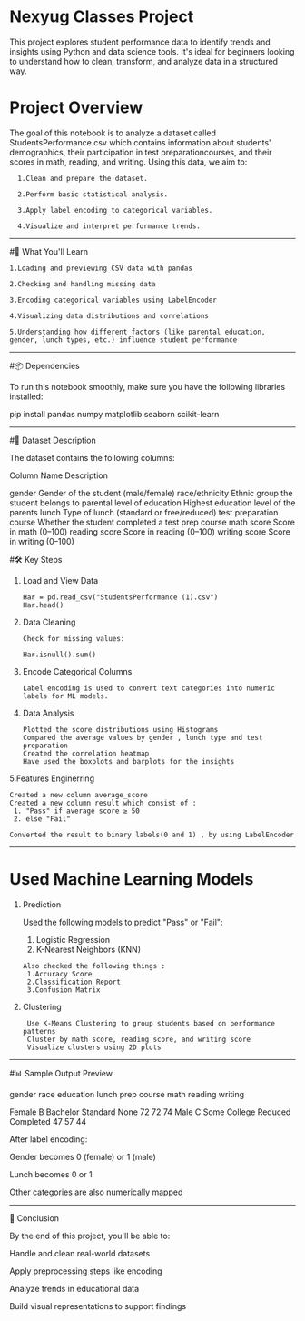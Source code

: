 # Nexyug Classes Project

 This project explores student performance data to identify trends and insights using Python and data science tools. It's ideal for beginners looking to understand           how to clean, transform, and analyze data in a structured way.


# Project Overview

The goal of this notebook is to analyze a dataset called StudentsPerformance.csv which contains information about students' demographics, their participation in test preparationcourses, and their scores in math, reading, and writing. Using this data, we aim to:
      
      1.Clean and prepare the dataset.

      2.Perform basic statistical analysis.

      3.Apply label encoding to categorical variables.

      4.Visualize and interpret performance trends.

---

#🧠 What You'll Learn

    1.Loading and previewing CSV data with pandas

    2.Checking and handling missing data

    3.Encoding categorical variables using LabelEncoder

    4.Visualizing data distributions and correlations

    5.Understanding how different factors (like parental education, gender, lunch types, etc.) influence student performance

---

#📦 Dependencies

To run this notebook smoothly, make sure you have the following libraries installed:

pip install pandas numpy matplotlib seaborn scikit-learn


---

#🧾 Dataset Description

The dataset contains the following columns:

Column Name	Description

gender	Gender of the student (male/female)
race/ethnicity	Ethnic group the student belongs to
parental level of education	Highest education level of the parents
lunch	Type of lunch (standard or free/reduced)
test preparation course	Whether the student completed a test prep course
math score	Score in math (0–100)
reading score	Score in reading (0–100)
writing score	Score in writing (0–100)


#🛠 Key Steps

1. Load and View Data

       Har = pd.read_csv("StudentsPerformance (1).csv")
       Har.head()

2. Data Cleaning

       Check for missing values:

       Har.isnull().sum()

3. Encode Categorical Columns

       Label encoding is used to convert text categories into numeric labels for ML models.

4. Data Analysis

       Plotted the score distributions using Histograms 
       Compared the average values by gender , lunch type and test preparation
       Created the correlation heatmap
       Have used the boxplots and barplots for the insights

5.Features Enginerring 

    Created a new column average_score
    Created a new column result which consist of :
     1. "Pass" if average score ≥ 50
     2. else "Fail"
     
    Converted the result to binary labels(0 and 1) , by using LabelEncoder 

-----

# Used Machine Learning Models

 1. Prediction 

       Used the following models to predict "Pass" or "Fail":
       1. Logistic Regression
       2. K-Nearest Neighbors (KNN)

        Also checked the following things : 
         1.Accuracy Score
         2.Classification Report
         3.Confusion Matrix


2. Clustering 

        Use K-Means Clustering to group students based on performance patterns
        Cluster by math score, reading score, and writing score
        Visualize clusters using 2D plots



---

#📊 Sample Output Preview

gender	race	education	lunch	prep course	math	reading	writing

Female	B	Bachelor	Standard	None	72	72	74
Male	C	Some College	Reduced	Completed	47	57	44


After label encoding:

Gender becomes 0 (female) or 1 (male)

Lunch becomes 0 or 1

Other categories are also numerically mapped



---

🧩 Conclusion

By the end of this project, you'll be able to:

Handle and clean real-world datasets

Apply preprocessing steps like encoding

Analyze trends in educational data

Build visual representations to support findings

